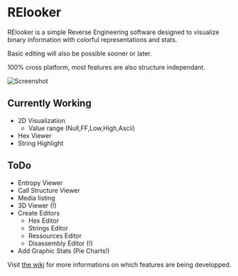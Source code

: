 # RElooker

RElooker is a simple Reverse Engineering software designed to visualize binary information with colorful representations and stats.

Basic editing will also be possible sooner or later.

100% cross platform, most features are also structure independant.

![Screenshot](http://wakowakowako.com/mixbo/3_screen.png)

## Currently Working
* 2D Visualization
  * Value range (Null,FF,Low,High,Ascii)
* Hex Viewer
* String Highlight

## ToDo
* Entropy Viewer
* Call Structure Viewer
* Media listing
* 3D Viewer (!)
* Create Editors
  * Hex Editor
  * Strings Editor
  * Ressources Editor
  * Disassembly Editor (!)
* Add Graphic Stats (Pie Charts!)

Visit [the wiki](https://github.com/Mixbo/relooker/wiki) for more informations on which features are being developped.
